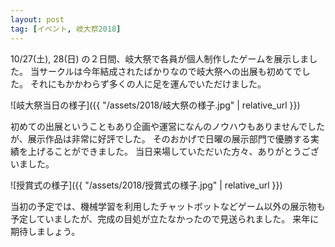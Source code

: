 ```yaml
---
layout: post
tag: [イベント, 岐大祭2018]
---
```


10/27(土), 28(日) の２日間、岐大祭で各員が個人制作したゲームを展示しました。
当サークルは今年結成されたばかりなので岐大祭への出展も初めてでした。
それにもかかわらず多くの人に足を運んでいただけました。

![岐大祭当日の様子]({{ "/assets/2018/岐大祭の様子.jpg" | relative_url }})

初めての出展ということもあり企画や運営になんのノウハウもありませんでしたが、展示作品は非常に好評でした。
そのおかげで日曜の展示部門で優勝する実績を上げることができました。
当日来場していただいた方々、ありがとうございました。

![授賞式の様子]({{ "/assets/2018/授賞式の様子.jpg" | relative_url }})

当初の予定では、機械学習を利用したチャットボットなどゲーム以外の展示物も予定していましたが、完成の目処が立たなかったので見送られました。
来年に期待しましょう。
